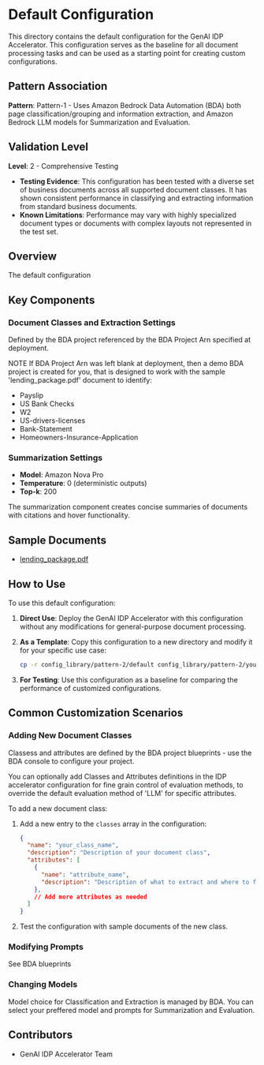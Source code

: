 # Default Configuration

This directory contains the default configuration for the GenAI IDP Accelerator. This configuration serves as the baseline for all document processing tasks and can be used as a starting point for creating custom configurations.

## Pattern Association

**Pattern**: Pattern-1 - Uses Amazon Bedrock Data Automation (BDA) both page classification/grouping and information extraction, and Amazon Bedrock LLM models for Summarization and Evaluation.

## Validation Level

**Level**: 2 - Comprehensive Testing

- **Testing Evidence**: This configuration has been tested with a diverse set of business documents across all supported document classes. It has shown consistent performance in classifying and extracting information from standard business documents.
- **Known Limitations**: Performance may vary with highly specialized document types or documents with complex layouts not represented in the test set.

## Overview

The default configuration


## Key Components

### Document Classes and Extraction Settings

Defined by the BDA project referenced by the BDA Project Arn specified at deployment.

NOTE If BDA Project Arn was left blank at deployment, then a demo BDA project is created for you, that is
designed to work with the sample 'lending_package.pdf' document to identify:
- Payslip
- US Bank Checks
- W2
- US-drivers-licenses
- Bank-Statement
- Homeowners-Insurance-Application


### Summarization Settings

- **Model**: Amazon Nova Pro
- **Temperature**: 0 (deterministic outputs)
- **Top-k**: 200

The summarization component creates concise summaries of documents with citations and hover functionality.

## Sample Documents

- [lending_package.pdf](./samples/lending_package.pdf)

## How to Use

To use this default configuration:

1. **Direct Use**: Deploy the GenAI IDP Accelerator with this configuration without any modifications for general-purpose document processing.

2. **As a Template**: Copy this configuration to a new directory and modify it for your specific use case:
   ```bash
   cp -r config_library/pattern-2/default config_library/pattern-2/your_use_case_name
   ```

3. **For Testing**: Use this configuration as a baseline for comparing the performance of customized configurations.

## Common Customization Scenarios

### Adding New Document Classes

Classess and attributes are defined by the BDA project blueprints - use the BDA console to configure your project. 

You can optionally add Classes and Attributes definitions in the IDP accelerator configuration for fine grain control of evaluation methods, to override the default evaluation method of 'LLM' for specific attributes. 

To add a new document class:

1. Add a new entry to the `classes` array in the configuration:
   ```json
   {
     "name": "your_class_name",
     "description": "Description of your document class",
     "attributes": [
       {
         "name": "attribute_name",
         "description": "Description of what to extract and where to find it"
       },
       // Add more attributes as needed
     ]
   }
   ```

2. Test the configuration with sample documents of the new class.

### Modifying Prompts

See BDA blueprints

### Changing Models

Model choice for Classification and Extraction is managed by BDA.
You can select your preffered model and prompts for Summarization and Evaluation.


## Contributors

- GenAI IDP Accelerator Team
